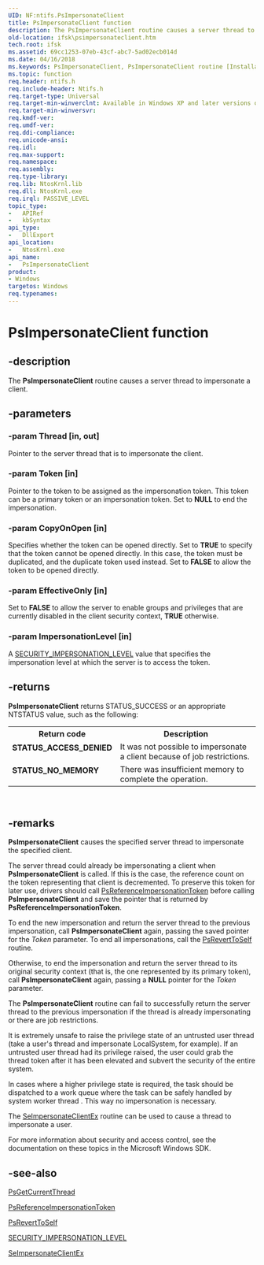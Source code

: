 ```yaml
---
UID: NF:ntifs.PsImpersonateClient
title: PsImpersonateClient function
description: The PsImpersonateClient routine causes a server thread to impersonate a client.
old-location: ifsk\psimpersonateclient.htm
tech.root: ifsk
ms.assetid: 69cc1253-07eb-43cf-abc7-5ad02ecb014d
ms.date: 04/16/2018
ms.keywords: PsImpersonateClient, PsImpersonateClient routine [Installable File System Drivers], ifsk.psimpersonateclient, ntifs/PsImpersonateClient, psref_57279501-1e5a-4113-93ea-a04825989e73.xml
ms.topic: function
req.header: ntifs.h
req.include-header: Ntifs.h
req.target-type: Universal
req.target-min-winverclnt: Available in Windows XP and later versions of the Windows operating systems.
req.target-min-winversvr: 
req.kmdf-ver: 
req.umdf-ver: 
req.ddi-compliance: 
req.unicode-ansi: 
req.idl: 
req.max-support: 
req.namespace: 
req.assembly: 
req.type-library: 
req.lib: NtosKrnl.lib
req.dll: NtosKrnl.exe
req.irql: PASSIVE_LEVEL
topic_type:
-	APIRef
-	kbSyntax
api_type:
-	DllExport
api_location:
-	NtosKrnl.exe
api_name:
-	PsImpersonateClient
product:
- Windows
targetos: Windows
req.typenames: 
---
```


# PsImpersonateClient function


## -description


The <b>PsImpersonateClient</b> routine causes a server thread to impersonate a client. 


## -parameters




### -param Thread [in, out]

Pointer to the server thread that is to impersonate the client. 


### -param Token [in]

Pointer to the token to be assigned as the impersonation token. This token can be a primary token or an impersonation token. Set to <b>NULL</b> to end the impersonation. 


### -param CopyOnOpen [in]

Specifies whether the token can be opened directly. Set to <b>TRUE</b> to specify that the token cannot be opened directly. In this case, the token must be duplicated, and the duplicate token used instead. Set to <b>FALSE</b> to allow the token to be opened directly. 


### -param EffectiveOnly [in]

Set to <b>FALSE</b> to allow the server to enable groups and privileges that are currently disabled in the client security context, <b>TRUE</b> otherwise.


### -param ImpersonationLevel [in]

A <a href="https://msdn.microsoft.com/library/windows/hardware/ff556631">SECURITY_IMPERSONATION_LEVEL</a> value that specifies the impersonation level at which the server is to access the token. 


## -returns



<b>PsImpersonateClient</b> returns STATUS_SUCCESS or an appropriate NTSTATUS value, such as the following: 

<table>
<tr>
<th>Return code</th>
<th>Description</th>
</tr>
<tr>
<td width="40%">
<dl>
<dt><b>STATUS_ACCESS_DENIED</b></dt>
</dl>
</td>
<td width="60%">
It was not possible to impersonate a client because of job restrictions.

</td>
</tr>
<tr>
<td width="40%">
<dl>
<dt><b>STATUS_NO_MEMORY</b></dt>
</dl>
</td>
<td width="60%">
There was insufficient memory to complete the operation.

</td>
</tr>
</table>
 




## -remarks



<b>PsImpersonateClient</b> causes the specified server thread to impersonate the specified client. 

The server thread could already be impersonating a client when <b>PsImpersonateClient</b> is called. If this is the case, the reference count on the token representing that client is decremented. To preserve this token for later use, drivers should call <a href="https://msdn.microsoft.com/library/windows/hardware/ff551929">PsReferenceImpersonationToken</a> before calling <b>PsImpersonateClient</b> and save the pointer that is returned by <b>PsReferenceImpersonationToken</b>. 

To end the new impersonation and return the server thread to the previous impersonation, call <b>PsImpersonateClient</b> again, passing the saved pointer for the <i>Token</i> parameter. To end all impersonations, call the <a href="https://msdn.microsoft.com/library/windows/hardware/ff551941">PsRevertToSelf</a> routine.

Otherwise, to end the impersonation and return the server thread to its original security context (that is, the one represented by its primary token), call <b>PsImpersonateClient</b> again, passing a <b>NULL</b> pointer for the <i>Token</i> parameter. 

The <b>PsImpersonateClient</b> routine can fail to successfully return the server thread to the previous impersonation if the thread is already impersonating or there are job restrictions.

It is extremely unsafe to raise the privilege state of an untrusted user thread (take a user's thread and impersonate LocalSystem, for example). If an untrusted user thread had its privilege raised, the user could grab the thread token after it has been elevated and subvert the security of the entire system. 

In cases where a higher privilege state is required, the task should be dispatched to a work queue where the task can be safely handled by system worker thread . This way no impersonation is necessary.

The <a href="https://msdn.microsoft.com/library/windows/hardware/ff556659">SeImpersonateClientEx</a> routine can be used to cause a thread to impersonate a user.

For more information about security and access control, see the documentation on these topics in the Microsoft Windows SDK. 




## -see-also




<a href="https://msdn.microsoft.com/library/windows/hardware/ff559936">PsGetCurrentThread</a>



<a href="https://msdn.microsoft.com/library/windows/hardware/ff551929">PsReferenceImpersonationToken</a>



<a href="https://msdn.microsoft.com/library/windows/hardware/ff551941">PsRevertToSelf</a>



<a href="https://msdn.microsoft.com/library/windows/hardware/ff556631">SECURITY_IMPERSONATION_LEVEL</a>



<a href="https://msdn.microsoft.com/library/windows/hardware/ff556659">SeImpersonateClientEx</a>
 

 

